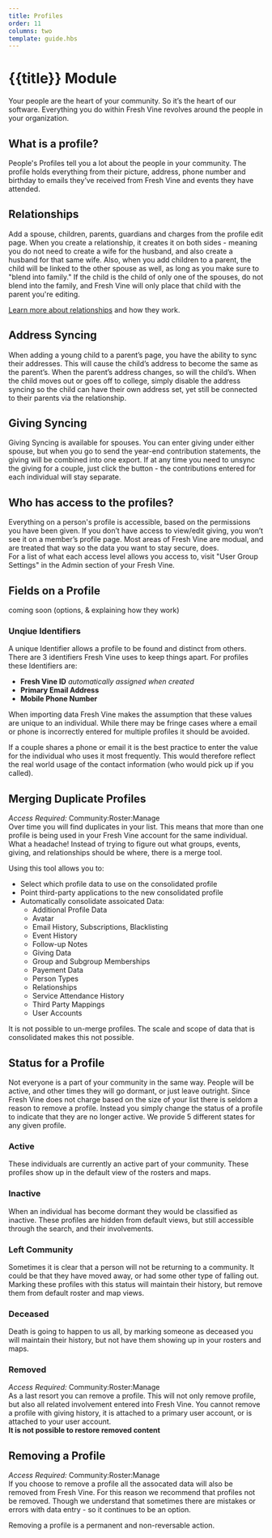 ```yaml
---
title: Profiles
order: 11
columns: two
template: guide.hbs
---
```


# {{title}} Module  

Your people are the heart of your community. So it’s the heart of our software. Everything you do within Fresh Vine revolves around the people in your organization.  
  
  
## What is a profile?  
People's Profiles tell you a lot about the people in your community. The profile holds everything from their picture, address, phone number and birthday to emails they’ve received from Fresh Vine and events they have attended.  

## Relationships  
Add a spouse, children, parents, guardians and charges from the profile edit page. When you create a relationship, it creates it on both sides - meaning you do not need to create a wife for the husband, and also create a husband for that same wife. Also, when you add children to a parent, the child will be linked to the other spouse as well, as long as you make sure to "blend into family." If the child is the child of only one of the spouses, do not blend into the family, and Fresh Vine will only place that child with the parent you're editing.  
  
[Learn more about relationships](/guide/modules/relationships/) and how they work.  
  
## Address Syncing  
When adding a young child to a parent’s page, you have the ability to sync their addresses. This will cause the child’s address to become the same as the parent’s. When the parent’s address changes, so will the child’s. When the child moves out or goes off to college, simply disable the address syncing so the child can have their own address set, yet still be connected to their parents via the relationship.  
  
## Giving Syncing  
Giving Syncing is available for spouses. You can enter giving under either spouse, but when you go to send the year-end contribution statements, the giving will be combined into one export. If at any time you need to unsync the giving for a couple, just click the button - the contributions entered for each individual will stay separate.  

## Who has access to the profiles?  

Everything on a person's profile is accessible, based on the permissions you have been given. If you don’t have access to view/edit giving, you won’t see it on a member’s profile page. Most areas of Fresh Vine are modual, and are treated that way so the data you want to stay secure, does.  
For a list of what each access level allows you access to, visit "User Group Settings" in the Admin section of your Fresh Vine.  

## Fields on a Profile
coming soon  (options, & explaining how they work)    
  
### Unqiue Identifiers  
A unique Identifier allows a profile to be found and distinct from others. There are 3 identifiers Fresh Vine uses to keep things apart. For profiles these Identifiers are:

*  **Fresh Vine ID** *automatically assigned when created*  
*  **Primary Email Address**  
*  **Mobile Phone Number**  
  
When importing data Fresh Vine makes the assumption that these values are unique to an individual. While there may be fringe cases where a email or phone is incorrectly entered for multiple profiles it should be avoided.  
  
If a couple shares a phone or email it is the best practice to enter the value for the individual who uses it most frequently. This would therefore reflect the real world usage of the contact information (who would pick up if you called).  
  
## Merging Duplicate Profiles   
*Access Required:* Community:Roster:Manage  
Over time you will find duplicates in your list. This means that more than one profile is being used in your Fresh Vine account for the same individual. What a headache! Instead of trying to figure out what groups, events, giving, and relationships should be where, there is a merge tool.  
  
Using this tool allows you to:  

*	Select which profile data to use on the consolidated profile  
*	Point third-party applications to the new consolidated profile  
*	Automatically consolidate assoicated Data:  
	*	Additional Profile Data  
	*	Avatar  
	*	Email History, Subscriptions, Blacklisting  
	*	Event History  
	*	Follow-up Notes  
	*	Giving Data  
	*	Group and Subgroup Memberships  
	*	Payement Data  
	*	Person Types  
	*	Relationships  
	*	Service Attendance History  
	*	Third Party Mappings  
	*	User Accounts  
  
It is not possible to un-merge profiles. The scale and scope of data that is consolidated makes this not possible.  
  
## Status for a Profile  
Not everyone is a part of your community in the same way. People will be active, and other times they will go dormant, or just leave outright. Since Fresh Vine does not charge based on the size of your list there is seldom a reason to remove a profile. Instead you simply change the status of a profile to indicate that they are no longer active. We provide 5 different states for any given profile.  
  
### Active  
These individuals are currently an active part of your community. These profiles show up in the default view of the rosters and maps.  
	  
### Inactive  
When an individual has become dormant they would be classified as inactive. These profiles are hidden from default views, but still accessible through the search, and their involvements.  

### Left Community  
Sometimes it is clear that a person will not be returning to a community. It could be that they have moved away, or had some other type of falling out. Marking these profiles with this status will maintain their history, but remove them from default roster and map views.  
	  
### Deceased  
Death is going to happen to us all, by marking someone as deceased you will maintain their history, but not have them showing up in your rosters and maps.  
	  
### Removed  
*Access Required:* Community:Roster:Manage  
As a last resort you can remove a profile. This will not only remove profile, but also all related involvement entered into Fresh Vine. You cannot remove a profile with giving history, it is attached to a primary user account, or is attached to your user account.  
**It is not possible to restore removed content**  
  
## Removing a Profile  
*Access Required:* Community:Roster:Manage  
If you choose to remove a profile all the assocated data will also be removed from Fresh Vine. For this reason we recommend that profiles not be removed. Though we understand that sometimes there are mistakes or errors with data entry - so it continues to be an option.  
  
Removing a profile is a permanent and non-reversable action.  
